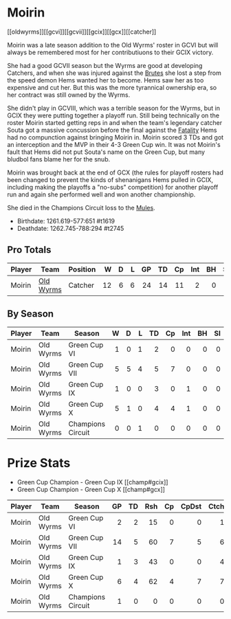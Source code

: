 # Moirin

[[oldwyrms]][[gcvi]][[gcvii]][[gcix]][[gcx]][[catcher]]

Moirin was a late season addition to the Old Wyrms' roster in GCVI but will always be remembered most for her contributiuons to their GCIX victory. 

She had a good GCVII season but the Wyrms are good at developing Catchers, and when she was injured against the [Brutes](../teams/gargantuanbrutes) she lost a step from the speed demon Hems wanted her to become. Hems saw her as too expensive and cut her. But this was the more tyrannical ownership era, so her contract was still owned by the Wyrms. 

She didn't play in GCVIII, which was a terrible season for the Wyrms, but in GCIX they were putting together a playoff run. Still being technically on the roster Moirin started getting reps in and when the team's legendary catcher Souta got a massive concussion before the final against the [Fatality](../teams/eldritchfatality) Hems had no compunction against bringing Moirin in. Moirin scored 3 TDs and got an interception and the MVP in their 4-3 Green Cup win. It was not Moirin's fault that Hems did not put Souta's name on the Green Cup, but many bludbol fans blame her for the snub. 

Moirin was brought back at the end of GCX (the rules for playoff rosters had been changed to prevent the kinds of shenanigans Hems pulled in GCIX, including making the playoffs a "no-subs" competition) for another playoff run and again she performed well and won another championship.

She died in the Champions Circuit loss to the [Mules](kickingmules.md).

* Birthdate: 1261.619-577:651 #t1619 
* Deathdate: 1262.745-788:294 #t2745

## Pro Totals

| Player           | Team        | Position      | W | D | L | GP | TD | Cp | Int | BH | SI | Ki | MVP | SPP |
|------------------|-------------|---------------|--:|--:|--:|---:|---:|---:|----:|---:|---:|---:|----:|----:|
| Moirin | [Old Wyrms](../teams/oldwyrms) | Catcher  |   12 |    6 |    6 |   24 |   14 |   11 |    2 |    0 |    0 |    0 |    4 |   77 |

## By Season

| Player | Team         | Season          | W | D | L | TD | Cp | Int | BH | SI | Ki | MVP | SPP |
|--------|--------------|-----------------|--:|--:|--:|---:|---:|----:|---:|---:|---:|----:|----:|
| Moirin | Old Wyrms | Green Cup VI      |    1 |    0 |    1 |    2 |    0 |    0 |    0 |    0 |    0 |    0 |    6 |
| Moirin | Old Wyrms | Green Cup VII     |    5 |    5 |    4 |    5 |    7 |    0 |    0 |    0 |    0 |    2 |   32 |
| Moirin | Old Wyrms | Green Cup IX      |    1 |    0 |    0 |    3 |    0 |    1 |    0 |    0 |    0 |    1 |   16 |
| Moirin | Old Wyrms | Green Cup X       |    5 |    1 |    0 |    4 |    4 |    1 |    0 |    0 |    0 |    1 |   23 |
| Moirin | Old Wyrms | Champions Circuit |    0 |    0 |    1 |    0 |    0 |    0 |    0 |    0 |    0 |    0 |    0 |

# Prize Stats

* Green Cup Champion - Green Cup IX [[champ#gcix]]
* Green Cup Champion - Green Cup X [[champ#gcx]]

| Player | Team         | Season          | GP | TD | Rsh | Cp | CpDst | Ctch | Int | Cas | Blk | Sck | MVP | SPP |
|--------|--------------|-----------------|---:|---:|----:|---:|------:|-----:|----:|----:|----:|----:|----:|----:|
| Moirin | Old Wyrms | Green Cup VI      |  2 |    2 |   15 |    0 |     0 |    1 |    0 |    0 |    2 |    1 |    0 |    6 |
| Moirin | Old Wyrms | Green Cup VII     | 14 |    5 |   60 |    7 |     5 |    6 |    0 |    0 |   13 |    0 |    2 |   32 |
| Moirin | Old Wyrms | Green Cup IX      |  1 |    3 |   43 |    0 |     0 |    4 |    1 |    0 |    0 |    0 |    1 |   16 |
| Moirin | Old Wyrms | Green Cup X       |  6 |    4 |   62 |    4 |     7 |    7 |    1 |    0 |   11 |    0 |    1 |   23 |
| Moirin | Old Wyrms | Champions Circuit |  1 |    0 |    0 |    0 |     0 |    0 |    0 |    0 |    2 |    0 |    0 |    0 |

